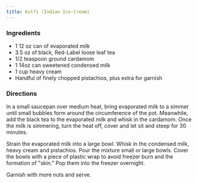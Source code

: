 ```yaml
---
title: Kulfi (Indian Ice-Cream)
---
```

### Ingredients
- 1 12 oz can of evaporated milk
- 3.5 oz of black, Red-Label loose leaf tea
- 1/2 teaspoon ground cardamom
- 1 14oz can sweetened condensed milk
- 1 cup heavy cream
- Handful of finely chopped pistachios, plus extra for garnish

### Directions
In a small saucepan over medium heat, bring evaporated milk to a simmer until
small bubbles form around the circumference of the pot. Meanwhile, add the
black tea to the evaporated milk and whisk in the cardamom. Once the milk is
simmering, turn the heat off, cover and let sit and steep for 30 minutes.

Strain the evaporated milk into a large bowl. Whisk in the condensed milk,
heavy cream and pistachios. Pour the mixture small or large bowls. Cover the
bowls with a piece of plastic wrap to avoid freezer burn and the formation of
"skin." Pop them into the freezer overnight.

Garnish with more nuts and serve.
